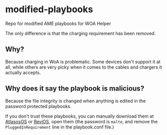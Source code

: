# modified-playbooks
Repo for modified AME playbooks for WOA Helper

The only difference is that the charging requirement has been removed.

## Why?
Because charging in WoA is problematic. Some devices don't support it at all, while others are very picky when it comes to the cables and chargers it actually accepts.

## Why does it say the playbook is malicious?
Because the file integrity is changed when anything is edited in the password protected playbooks.

If you don't trust these playbooks, you can manually download them at [AtlasosOS](https://atlasos.net/) or [ReviOS](https://revi.cc), open them (the password is `malte`, and remove the `PluggedInRequirement` line in the playbook.conf file.)



























